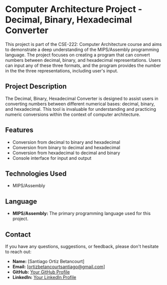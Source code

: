 # Computer Architecture Project - Decimal, Binary, Hexadecimal Converter

This project is part of the CSE-222: Computer Architecture course and aims to demonstrate a deep understanding of the MIPS/Assembly programming language. The project focuses on creating a program that can convert numbers between decimal, binary, and hexadecimal representations. Users can input any of these three formats, and the program provides the number in the the three representations, including user's input.

## Project Description

The Decimal, Binary, Hexadecimal Converter is designed to assist users in converting numbers between different numerical bases: decimal, binary, and hexadecimal. This tool is invaluable for understanding and practicing numeric conversions within the context of computer architecture.

## Features

- Conversion from decimal to binary and hexadecimal
- Conversion from binary to decimal and hexadecimal
- Conversion from hexadecimal to decimal and binary
- Console interface for input and output

## Technologies Used

- MIPS/Assembly

## Language

- **MIPS/Assembly:** The primary programming language used for this project.

## Contact

If you have any questions, suggestions, or feedback, please don't hesitate to reach out:

- **Name:** [Santiago Ortiz Betancourt]
- **Email:** [ortizbetancourtsantiago@gmail.com]
- **GitHub:** [Your GitHub Profile](https://github.com/sortizb04)
- **LinkedIn:** [Your LinkedIn Profile](www.linkedin.com/in/santiago-ortiz-betancourt)
